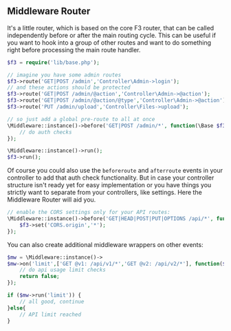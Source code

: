 ## Middleware Router

It's a little router, which is based on the core F3 router, that can be called independently before or after the main routing cycle.
This can be useful if you want to hook into a group of other routes and want to do something right before processing the main route handler.

```php
$f3 = require('lib/base.php');

// imagine you have some admin routes
$f3->route('GET|POST /admin','Controller\Admin->login');
// and these actions should be protected
$f3->route('GET|POST /admin/@action','Controller\Admin->@action');
$f3->route('GET|POST /admin/@action/@type','Controller\Admin->@action');
$f3->route('PUT /admin/upload','Controller\Files->upload');

// so just add a global pre-route to all at once
\Middleware::instance()->before('GET|POST /admin/*', function(\Base $f3, $params, $alias) {
	// do auth checks
});

\Middleware::instance()->run();
$f3->run();
```

Of course you could also use the `beforeroute` and `afterroute` events in your controller to add that auth check functionality. But in case your controller structure isn't ready yet for easy implementation or you have things you strictly want to separate from your controllers, like settings. Here the Middleware Router will aid you.

```php
// enable the CORS settings only for your API routes:
\Middleware::instance()->before('GET|HEAD|POST|PUT|OPTIONS /api/*', function(\Base $f3) {
	$f3->set('CORS.origin','*');
});
```

You can also create additional middleware wrappers on other events:

```php
$mw = \Middleware::instance()->
$mw->on('limit',['GET @v1: /api/v1/*','GET @v2: /api/v2/*'], function($f3,$args,$alias) {
	// do api usage limit checks
	return false;
});

if ($mw->run('limit')) {
	// all good, continue
}else{
	// API limit reached
}
```